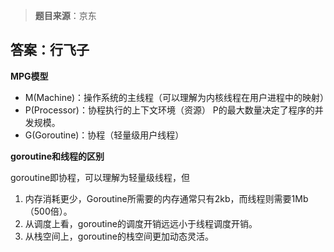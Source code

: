 > **题目来源**：京东      

## 答案：行飞子

**MPG模型**

- M(Machine)：操作系统的主线程（可以理解为内核线程在用户进程中的映射）
- P(Processor)：协程执行的上下文环境（资源） P的最大数量决定了程序的并发规模。
- G(Goroutine)：协程（轻量级用户线程）

**goroutine和线程的区别**

goroutine即协程，可以理解为轻量级线程，但

1. 内存消耗更少，Goroutine所需要的内存通常只有2kb，而线程则需要1Mb（500倍）。
2. 从调度上看，goroutine的调度开销远远小于线程调度开销。
3. 从栈空间上，goroutine的栈空间更加动态灵活。